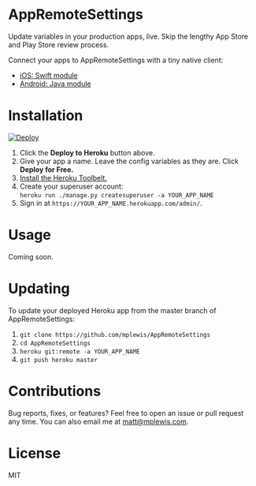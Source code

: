 # AppRemoteSettings

Update variables in your production apps, live. Skip the lengthy App Store and Play Store review process.

Connect your apps to AppRemoteSettings with a tiny native client:

* [iOS: Swift module](https://github.com/mplewis/AppRemoteSettings-iOS)
* [Android: Java module](https://github.com/mplewis/AppRemoteSettings-Android)

# Installation

[![Deploy](https://www.herokucdn.com/deploy/button.svg)](https://heroku.com/deploy?template=https://github.com/mplewis/AppRemoteSettings)

1. Click the **Deploy to Heroku** button above.
2. Give your app a name. Leave the config variables as they are. Click **Deploy for Free.**
3. [Install the Heroku Toolbelt.](https://toolbelt.heroku.com/)
4. Create your superuser account:  
   `heroku run ./manage.py createsuperuser -a YOUR_APP_NAME`
5. Sign in at `https://YOUR_APP_NAME.herokuapp.com/admin/`.

# Usage

Coming soon.

# Updating

To update your deployed Heroku app from the master branch of AppRemoteSettings:

1. `git clone https://github.com/mplewis/AppRemoteSettings`
2. `cd AppRemoteSettings`
3. `heroku git:remote -a YOUR_APP_NAME`
4. `git push heroku master`

# Contributions

Bug reports, fixes, or features? Feel free to open an issue or pull request any time. You can also email me at [matt@mplewis.com](mailto:matt@mplewis.com).

# License

MIT

